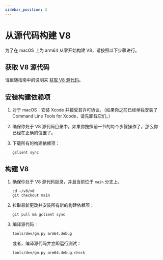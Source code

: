 ```yaml
---
sidebar_position: 3
---
```


# 从源代码构建 V8

为了在 macOS 上为 arm64 从零开始构建 V8，请按照以下步骤进行。

## 获取 V8 源代码

请跟随指南中的说明来 [获取 V8 源代码](./source-code)。

## 安装构建依赖项

1. 对于 macOS：安装 Xcode 并接受其许可协议。（如果你之前已经单独安装了 Command Line Tools for Xcode，请先卸载它们。）

2. 确保你处于 V8 源代码目录中。如果你按照前一节的每个步骤操作了，那么你已经在正确的位置了。

3. 下载所有的构建依赖项：

   ```shell
   gclient sync
   ```

## 构建 V8

1. 确保你处于 V8 源代码目录，并且当前位于 `main` 分支上。

   ```shell
   cd ~/v8/v8
   git checkout main
   ```

2. 拉取最新更改并安装所有新的构建依赖项：

   ```shell
   git pull && gclient sync
   ```

3. 编译源代码：

   ```shell
   tools/dev/gm.py arm64.debug
   ```

   或者，编译源代码并立即运行测试：

   ```shell
   tools/dev/gm.py arm64.debug.check
   ```

